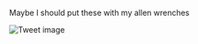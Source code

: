 Maybe I should put these with my allen wrenches


![Tweet image](/assets/crosspoast/Gy_MR21boAEIyPv.jpg)

